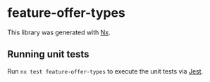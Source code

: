 # feature-offer-types

This library was generated with [Nx](https://nx.dev).

## Running unit tests

Run `nx test feature-offer-types` to execute the unit tests via [Jest](https://jestjs.io).
